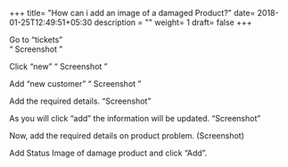 +++
title= "How can i add an image of a damaged Product?"
date= 2018-01-25T12:49:51+05:30
description = ""
weight= 1
draft= false
+++



Go to “tickets”  
“ Screenshot ”

Click “new”
“ Screenshot ”

Add “new customer”
“ Screenshot ”

Add the required details.
“Screenshot”

As you will click “add” the information will be updated.
“Screenshot”

Now, add the  required details on  product problem.
(Screenshot)

Add Status Image of damage product and click “Add”.






